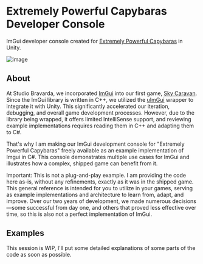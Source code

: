 # Extremely Powerful Capybaras Developer Console
ImGui developer console created for [Extremely Powerful Capybaras](https://store.steampowered.com/app/2089980/Extremely_Powerful_Capybaras/) in Unity.

![image](https://github.com/yannlemos/epc_developer_console/assets/16945950/b7db2b23-13b0-4a52-b173-4688491a0d48)

## About
At Studio Bravarda, we incorporated [ImGui](https://github.com/ocornut/imgui) into our first game, [Sky Caravan](https://store.steampowered.com/app/1792270/Sky_Caravan/). Since the ImGui library is written in C++, we utilized the [uImGui](https://github.com/psydack/uimgui) wrapper to integrate it with Unity. This significantly accelerated our iteration, debugging, and overall game development processes. However, due to the library being wrapped, it offers limited IntelliSense support, and reviewing example implementations requires reading them in C++ and adapting them to C#.

That's why I am making our ImGui development console for "Extremely Powerful Capybaras" freely available as an example implementation of Imgui in C#. This console demonstrates multiple use cases for ImGui and illustrates how a complex, shipped game can benefit from it.

Important: This is not a plug-and-play example. I am providing the code here as-is, without any refinements, exactly as it was in the shipped game. This general reference is intended for you to utilize in your games, serving as example implementations and architecture to learn from, adapt, and improve. Over our two years of development, we made numerous decisions—some successful from day one, and others that proved less effective over time, so this is also not a perfect implementation of ImGui.

## Examples
This session is WIP, I'll put some detailed explanations of some parts of the code as soon as possible.

